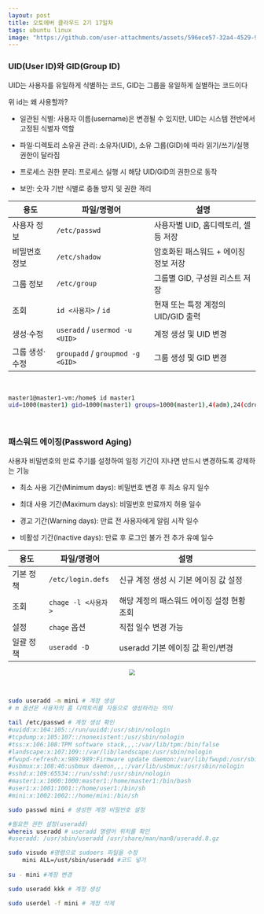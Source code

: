 ```yaml
---
layout: post
title: 오토에버 클라우드 2기 17일차
tags: ubuntu linux
image: "https://github.com/user-attachments/assets/596ece57-32a4-4529-9170-4f9e66154fb9"
---
```


### UID(User ID)와 GID(Group ID)

UID는 사용자를 유일하게 식별하는 코드, GID는 그룹을 유일하게 실별하는 코드이다

위 id는 왜 사용할까?

- 일관된 식별: 사용자 이름(username)은 변경될 수 있지만, UID는 시스템 전반에서 고정된 식별자 역할

- 파일·디렉토리 소유권 관리: 소유자(UID), 소유 그룹(GID)에 따라 읽기/쓰기/실행 권한이 달라짐

- 프로세스 권한 분리: 프로세스 실행 시 해당 UID/GID의 권한으로 동작

- 보안: 숫자 기반 식별로 충돌 방지 및 권한 격리

| 용도           | 파일/명령어                      | 설명                                 |
| -------------- | -------------------------------- | ------------------------------------ |
| 사용자 정보    | `/etc/passwd`                    | 사용자별 UID, 홈디렉토리, 셸 등 저장 |
| 비밀번호 정보  | `/etc/shadow`                    | 암호화된 패스워드 + 에이징 정보 저장 |
| 그룹 정보      | `/etc/group`                     | 그룹별 GID, 구성원 리스트 저장       |
| 조회           | `id <사용자>` / `id`             | 현재 또는 특정 계정의 UID/GID 출력   |
| 생성·수정      | `useradd` / `usermod -u <UID>`   | 계정 생성 및 UID 변경                |
| 그룹 생성·수정 | `groupadd` / `groupmod -g <GID>` | 그룹 생성 및 GID 변경                |

&nbsp;

``` bash
master1@master1-vm:/home$ id master1
uid=1000(master1) gid=1000(master1) groups=1000(master1),4(adm),24(cdrom),27(sudo),30(dip),46(plugdev),101(lxd)
```

&nbsp;

### 패스워드 에이징(Password Aging)

사용자 비밀번호의 만료 주기를 설정하여 일정 기간이 지나면 반드시 변경하도록 강제하는 기능

- 최소 사용 기간(Minimum days): 비밀번호 변경 후 최소 유지 일수

- 최대 사용 기간(Maximum days): 비밀번호 만료까지 허용 일수

- 경고 기간(Warning days): 만료 전 사용자에게 알림 시작 일수

- 비활성 기간(Inactive days): 만료 후 로그인 불가 전 추가 유예 일수

| 용도      | 파일/명령어         | 설명                                       |
| --------- | ------------------- | ------------------------------------------ |
| 기본 정책 | `/etc/login.defs`   | 신규 계정 생성 시 기본 에이징 값 설정      |
| 조회      | `chage -l <사용자>` | 해당 계정의 패스워드 에이징 설정 현황 조회 |
| 설정      | `chage` 옵션        | 직접 일수 변경 가능                        |
| 일괄 정책 | `useradd -D`        | useradd 기본 에이징 값 확인/변경           |

<center>
<img src="https://github.com/user-attachments/assets/596ece57-32a4-4529-9170-4f9e66154fb9" style="zoom:80%;">
</center>

&nbsp;

``` bash
sudo useradd -m mini # 계정 생성
# m 옵션은 사용자의 홈 디렉토리를 자동으로 생성하라는 의미

tail /etc/passwd # 계정 생성 확인
#uuidd:x:104:105::/run/uuidd:/usr/sbin/nologin
#tcpdump:x:105:107::/nonexistent:/usr/sbin/nologin
#tss:x:106:108:TPM software stack,,,:/var/lib/tpm:/bin/false
#landscape:x:107:109::/var/lib/landscape:/usr/sbin/nologin
#fwupd-refresh:x:989:989:Firmware update daemon:/var/lib/fwupd:/usr/sbin/nologin
#usbmux:x:108:46:usbmux daemon,,,:/var/lib/usbmux:/usr/sbin/nologin
#sshd:x:109:65534::/run/sshd:/usr/sbin/nologin
#master1:x:1000:1000:master1:/home/master1:/bin/bash
#user1:x:1001:1001::/home/user1:/bin/sh
#mini:x:1002:1002::/home/mini:/bin/sh

sudo passwd mini # 생성한 계정 비밀번호 설정

#필요한 권한 설정(useradd)
whereis useradd # useradd 명령어 위치를 확인
#useradd: /usr/sbin/useradd /usr/share/man/man8/useradd.8.gz

sudo visudo #명령으로 sudoers 파일을 수정
	mini ALL=/ust/sbin/useradd #코드 넣기
	
su - mini #계정 변경

sudo useradd kkk # 계정 생성

sudo userdel -f mini # 계정 삭제
```

